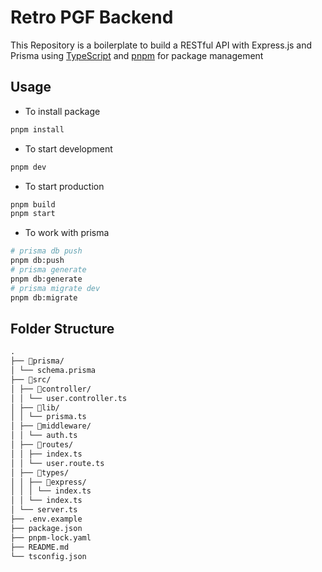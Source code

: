 # Retro PGF Backend

This Repository is a boilerplate to build a RESTful API with Express.js and Prisma using [TypeScript](https://www.typescriptlang.org/) and [pnpm](pnpm.io) for package management

## Usage

- To install package

```bash
pnpm install
```

- To start development

```bash
pnpm dev
```

- To start production

```bash
pnpm build
pnpm start
```

- To work with prisma

```bash
# prisma db push
pnpm db:push
# prisma generate
pnpm db:generate
# prisma migrate dev
pnpm db:migrate
```

## Folder Structure

```md
.
├── 📂prisma/
│ └── schema.prisma
├── 📂src/
│ ├── 📂controller/
│ │ └── user.controller.ts
│ ├── 📂lib/
│ │ └── prisma.ts
│ ├── 📂middleware/
│ │ └── auth.ts
│ ├── 📂routes/
│ │ ├── index.ts
│ │ └── user.route.ts
│ ├── 📂types/
│ │ ├── 📂express/
│ │ │ └── index.ts
│ │ └── index.ts
│ └── server.ts
├── .env.example
├── package.json
├── pnpm-lock.yaml
├── README.md
└── tsconfig.json
```
